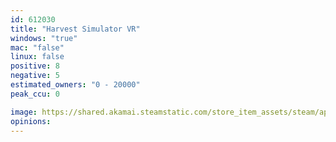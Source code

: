 ```yaml
---
id: 612030
title: "Harvest Simulator VR"
windows: "true"
mac: "false"
linux: false
positive: 8
negative: 5
estimated_owners: "0 - 20000"
peak_ccu: 0

image: https://shared.akamai.steamstatic.com/store_item_assets/steam/apps/612030/header.jpg?t=1572346393
opinions:
---
```

